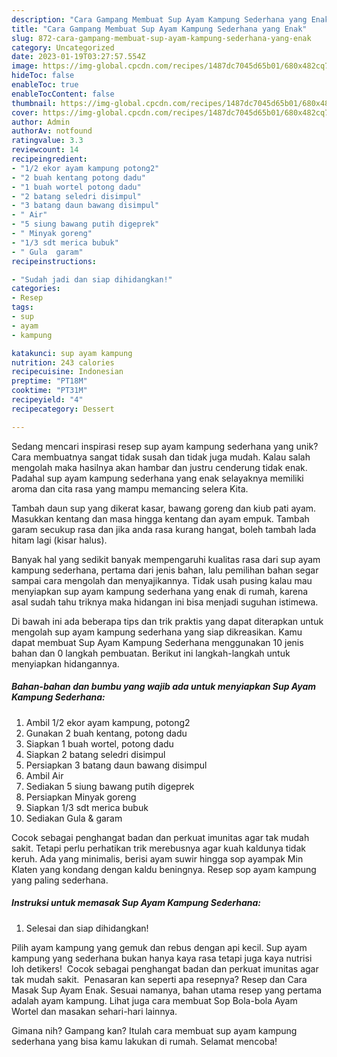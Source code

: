 ```yaml
---
description: "Cara Gampang Membuat Sup Ayam Kampung Sederhana yang Enak"
title: "Cara Gampang Membuat Sup Ayam Kampung Sederhana yang Enak"
slug: 872-cara-gampang-membuat-sup-ayam-kampung-sederhana-yang-enak
category: Uncategorized
date: 2023-01-19T03:27:57.554Z
image: https://img-global.cpcdn.com/recipes/1487dc7045d65b01/680x482cq70/sup-ayam-kampung-sederhana-foto-resep-utama.jpg
hideToc: false
enableToc: true
enableTocContent: false
thumbnail: https://img-global.cpcdn.com/recipes/1487dc7045d65b01/680x482cq70/sup-ayam-kampung-sederhana-foto-resep-utama.jpg
cover: https://img-global.cpcdn.com/recipes/1487dc7045d65b01/680x482cq70/sup-ayam-kampung-sederhana-foto-resep-utama.jpg
author: Admin
authorAv: notfound
ratingvalue: 3.3
reviewcount: 14
recipeingredient:
- "1/2 ekor ayam kampung potong2"
- "2 buah kentang potong dadu"
- "1 buah wortel potong dadu"
- "2 batang seledri disimpul"
- "3 batang daun bawang disimpul"
- " Air"
- "5 siung bawang putih digeprek"
- " Minyak goreng"
- "1/3 sdt merica bubuk"
- " Gula  garam"
recipeinstructions:

- "Sudah jadi dan siap dihidangkan!"
categories:
- Resep
tags:
- sup
- ayam
- kampung

katakunci: sup ayam kampung 
nutrition: 243 calories
recipecuisine: Indonesian
preptime: "PT18M"
cooktime: "PT31M"
recipeyield: "4"
recipecategory: Dessert

---
```





Sedang mencari inspirasi resep sup ayam kampung sederhana yang unik? Cara membuatnya sangat tidak susah dan tidak juga mudah. Kalau salah mengolah maka hasilnya akan hambar dan justru cenderung tidak enak. Padahal sup ayam kampung sederhana yang enak selayaknya memiliki aroma dan cita rasa yang mampu memancing selera Kita.





Tambah daun sup yang dikerat kasar, bawang goreng dan kiub pati ayam. Masukkan kentang dan masa hingga kentang dan ayam empuk. Tambah garam secukup rasa dan jika anda rasa kurang hangat, boleh tambah lada hitam lagi (kisar halus).

Banyak hal yang sedikit banyak mempengaruhi kualitas rasa dari sup ayam kampung sederhana, pertama dari jenis bahan, lalu pemilihan bahan segar sampai cara mengolah dan menyajikannya. Tidak usah pusing kalau mau menyiapkan sup ayam kampung sederhana yang enak di rumah, karena asal sudah tahu triknya maka hidangan ini bisa menjadi suguhan istimewa.






Di bawah ini ada beberapa tips dan trik praktis yang dapat diterapkan untuk mengolah sup ayam kampung sederhana yang siap dikreasikan. Kamu dapat membuat Sup Ayam Kampung Sederhana menggunakan 10 jenis bahan dan 0 langkah pembuatan. Berikut ini langkah-langkah untuk menyiapkan hidangannya.

<!--inarticleads1-->

##### Bahan-bahan dan bumbu yang wajib ada untuk menyiapkan Sup Ayam Kampung Sederhana:

1. Ambil 1/2 ekor ayam kampung, potong2
1. Gunakan 2 buah kentang, potong dadu
1. Siapkan 1 buah wortel, potong dadu
1. Siapkan 2 batang seledri disimpul
1. Persiapkan 3 batang daun bawang disimpul
1. Ambil  Air
1. Sediakan 5 siung bawang putih digeprek
1. Persiapkan  Minyak goreng
1. Siapkan 1/3 sdt merica bubuk
1. Sediakan  Gula &amp; garam


Cocok sebagai penghangat badan dan perkuat imunitas agar tak mudah sakit. Tetapi perlu perhatikan trik merebusnya agar kuah kaldunya tidak keruh. Ada yang minimalis, berisi ayam suwir hingga sop ayampak Min Klaten yang kondang dengan kaldu beningnya. Resep sop ayam kampung yang paling sederhana. 

<!--inarticleads2-->

##### Instruksi untuk memasak Sup Ayam Kampung Sederhana:


1. Selesai dan siap dihidangkan!

Pilih ayam kampung yang gemuk dan rebus dengan api kecil. Sup ayam kampung yang sederhana bukan hanya kaya rasa tetapi juga kaya nutrisi loh detikers!⁣ ⁣ Cocok sebagai penghangat badan dan perkuat imunitas agar tak mudah sakit.⁣ ⁣ Penasaran kan seperti apa resepnya? Resep dan Cara Masak Sup Ayam Enak. Sesuai namanya, bahan utama resep yang pertama adalah ayam kampung. Lihat juga cara membuat Sop Bola-bola Ayam Wortel dan masakan sehari-hari lainnya. 

Gimana nih? Gampang kan? Itulah cara membuat sup ayam kampung sederhana yang bisa kamu lakukan di rumah. Selamat mencoba!
